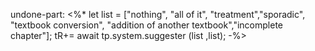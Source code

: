 undone-part: <%* 
let list = ["nothing", "all of it", "treatment","sporadic", "textbook conversion", "addition of another textbook","incomplete chapter"];
tR+= await tp.system.suggester (list ,list);
-%>
